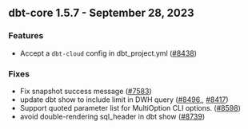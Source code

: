 ## dbt-core 1.5.7 - September 28, 2023

### Features

- Accept a `dbt-cloud` config in dbt_project.yml ([#8438](https://github.com/dbt-labs/dbt-core/issues/8438))

### Fixes

- Fix snapshot success message ([#7583](https://github.com/dbt-labs/dbt-core/issues/7583))
- update dbt show to include limit in DWH query  ([#8496,](https://github.com/dbt-labs/dbt-core/issues/8496,), [#8417](https://github.com/dbt-labs/dbt-core/issues/8417))
- Support quoted parameter list for MultiOption CLI options. ([#8598](https://github.com/dbt-labs/dbt-core/issues/8598))
- avoid double-rendering sql_header in dbt show ([#8739](https://github.com/dbt-labs/dbt-core/issues/8739))
